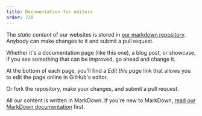 ```yaml
---
title: Documentation for editors
order: 720
---
```


The *static content* of our websites is stored in [our markdown repository](/repos/markdown). Anybody can make changes to it and submit a pull request.

Whether it's a documentation page (like this one), a blog post, or showcase, if you see something that can be improved, go ahead and change it.

At the bottom of each page, you'll find a *Edit this page* link that allows you to edit the page online in GitHub's editor.

Or fork the repository, make your changes, and submit a pull request.

<Note>

All our content is written in MarkDown. If you're new to 
MarkDown, [read our MarkDown documentation](/markdown/) first.

</Note>

